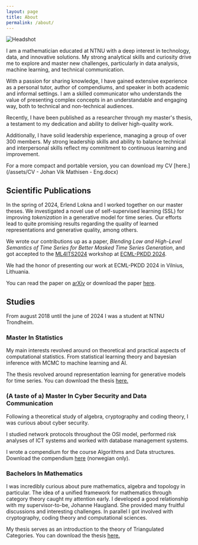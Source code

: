 ```yaml
---
layout: page
title: About
permalink: /about/
---
```

![Headshot](/assets/headshot.png)

I am a mathematician educated at NTNU with a deep interest in technology, data, and innovative solutions. My strong analytical skills and curiosity drive me to explore and master new challenges, particularly in data analysis, machine learning, and technical communication.

With a passion for sharing knowledge, I have gained extensive experience as a personal tutor, author of compendiums, and speaker in both academic and informal settings. I am a skilled communicator who understands the value of presenting complex concepts in an understandable and engaging way, both to technical and non-technical audiences.

Recently, I have been published as a researcher through my master's thesis, a testament to my dedication and ability to deliver high-quality work. 

Additionally, I have solid leadership experience, managing a group of over 300 members. My strong leadership skills and ability to balance technical and interpersonal skills reflect my commitment to continuous learning and improvement.

For a more compact and portable version, you can download my CV [here.](/assets/CV - Johan Vik Mathisen - Eng.docx)


## Scientific Publications

In the spring of 2024, Erlend Lokna and I worked together on our master theses. We investigated a novel use of self-supervised learning (SSL) for improving *tokenization* in a generative model for time series. Our efforts lead to quite promising results regarding the quality of learned representations and generative quality, among others. 

We wrote our contributions up as a paper, *Blending Low and High-Level Semantics of Time Series for Better Masked Time Series Generation*, and got accepted to the [ML4ITS2024](https://ml4its.github.io/ml4its2024/) workshop at [ECML-PKDD 2024](https://ecmlpkdd.org/2024/).

We had the honor of presenting our work at ECML-PKDD 2024 in Vilnius, Lithuania.

You can read the paper on [arXiv](https://arxiv.org/abs/2408.16613) or download the paper [here](/assets/paper.pdf).


## Studies

From august 2018 until the june of 2024 I was a student at NTNU Trondheim.

### Master In Statistics 

My main interests revolved around on theoretical and practical aspects of computational statistics. From statistical learning theory and bayesian inference with MCMC to machine learning and AI.

The thesis revolved around representation learning for generative models for time series. You can download the thesis [here.](/assets/Master_thesis.pdf)

### (A taste of a) Master In Cyber Security and Data Communication

Following a theoretical study of algebra, cryptography and coding theory, I was curious about cyber security. 

I studied network protocols throughout the OSI model, performed risk analyses of ICT systems and worked with database management systems.

I wrote a compendium for the course Algorithms and Data structures. Download the compendium [here](/assets/professional/AlgDat_kompendium.pdf) (norwegian only).

### Bachelors In Mathematics

I was incredibly curious about pure mathematics, algebra and topology in particular. The idea of a unified framework for mathematics through category theory caught my attention early. I developed a good relationship with my supervisor-to-be, Johanne Haugland. She provided many fruitful discussions and interesting challenges.
In parallel I got involved with cryptography, coding theory and computational sciences.

My thesis serves as an introduction to the theory of Triangulated Categories. You can download the thesis [here.](/assets/professional/Bachelor_thesis.pdf)











